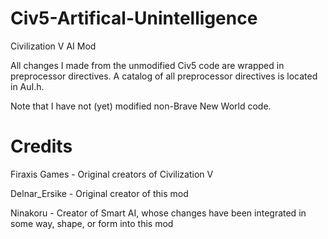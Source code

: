 Civ5-Artifical-Unintelligence
=============================

Civilization V AI Mod

All changes I made from the unmodified Civ5 code are wrapped in preprocessor directives.
A catalog of all preprocessor directives is located in AuI.h.

Note that I have not (yet) modified non-Brave New World code.

Credits
=====

Firaxis Games - Original creators of Civilization V

Delnar_Ersike - Original creator of this mod

Ninakoru - Creator of Smart AI, whose changes have been integrated in some way, shape, or form into this mod
